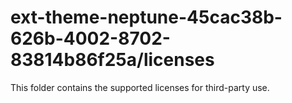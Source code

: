 # ext-theme-neptune-45cac38b-626b-4002-8702-83814b86f25a/licenses

This folder contains the supported licenses for third-party use.
